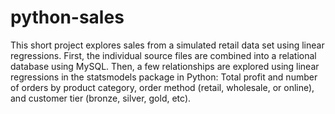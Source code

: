 # python-sales
This short project explores sales from a simulated retail data set using linear regressions.
First, the individual source files are combined into a relational database using MySQL.
Then, a few relationships are explored using linear regressions in the statsmodels package in Python: Total profit and number of orders by product category, order method (retail, wholesale, or online), and customer tier (bronze, silver, gold, etc).
